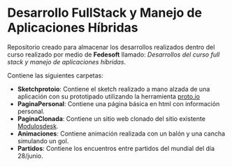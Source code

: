 # Desarrollo FullStack y Manejo de Aplicaciones Híbridas

Repositorio creado para almacenar los desarrollos realizados dentro del curso realizado por medio de **Fedesoft** llamado: *Desarrollos del curso full stack y manejo de aplicaciones híbridas*.

Contiene las siguientes carpetas:

* __Sketchprotoio__: Contiene el sketch realizado a mano alzada de una aplicación con su prototipado utilizando la herramienta [proto.io](https://proto.io)
* __PaginaPersonal__: Contiene una página básica en html con información personal.
* __PaginaClonada__: Contiene un sitio web clonado del sitio existente [Modulosdesk](https://www.modulosdesk.com).
* __Animaciones__: Contiene animación realizada con un balón y una cancha simulando un gol.
* __Partidos__: Contiene los encuentros entre partidos del mundial del día 28/junio.
